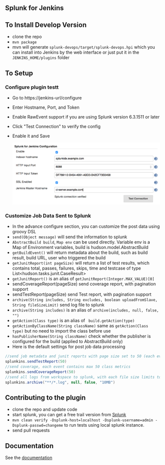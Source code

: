 Splunk for Jenkins
---------

To Install Develop Version
----
 - clone the repo
 - `mvn package`
 -  mvn will generate `splunk-devops/target/splunk-devops.hpi` which you can install into Jenkins by the web interface or just put it in the `JENKINS_HOME/plugins` folder


To Setup
----
### Configure plugin testt

 - Go to https://jenkins-url/configure
 - Enter Hostname, Port, and Token
 - Enable RawEvent support if you are using Splunk version 6.3.1511 or later
 - Click "Test Connection" to verify the config
 - Enable it and Save
 
   ![Screenshot](doc/images/splunk_for_jenkins_config_basic.png)

### Customize Job Data Sent to Splunk

- In the advance configure section, you can customize the post data using groovy DSL
- ``send(Object message)`` will send the information to splunk
- ``AbstractBuild build``, ``Map env`` can be used directly. Variable env is a Map of Environment variables, build is hudson.model.AbstractBuild
- `getBuildEvent()` will return metadata about the build, such as build result, build URL, user who triggered the build
- `getJunitReport(int pageSize)` will return a list of test results, which contains total, passes, failures, skips, time and testcase of type List<hudson.tasks.junit.CaseResult>
- `getJunitReport()` is an alias of `getJunitReport(Integer.MAX_VALUE)[0]`
- sendCoverageReport(pageSize)  send coverage report, with pagination support
- sendTestReport(pageSize)  send Test report, with pagination support
- `archive(String includes, String excludes, boolean uploadFromSlave, String fileSizeLimit)` send log file to splunk
- `archive(String includes)` is an alias of `archive(includes, null, false, "")`
- `getAction(Class type)` is an alias of ` build.getAction(type)`
- `getActionByClassName(String className)` same as `getAction(Class type)` but no need to import the class before use
- `hasPublisherName(String className)` check whether the publisher is configured for the build (applied to AbstractBuild only)
- Here is the default settings for post job data processing

```groovy
//send job metadata and junit reports with page size set to 50 (each event contains max 50 test cases)
splunkins.sendTestReport(50)
//send coverage, each event contains max 50 class metrics
splunkins.sendCoverageReport(50)
//send all logs from workspace to splunk, with each file size limits to 10MB
splunkins.archive("**/*.log", null, false, "10MB")

```

Contributing to the plugin
----
-   clone the repo and update code
-   start splunk, you can get a free trail version from
    [Splunk](https://splunk.com/)
-   `mvn clean verify -Dsplunk-host=localhost -Dsplunk-username=admin -Dsplunk-passwd=changeme`
    to run tests using local splunk instance.
-   send pull requests

Documentation
----
See the [documentation](doc/splunk-devops-usage.md)
